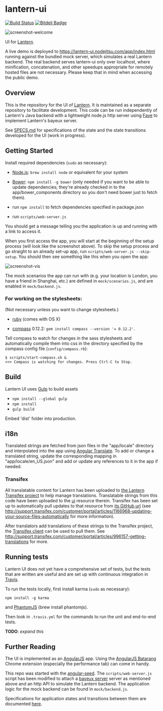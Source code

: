 # lantern-ui

[![Build
Status](https://secure.travis-ci.org/getlantern/lantern-ui.png)](http://travis-ci.org/getlantern/lantern-ui "Build Status")
[![Bitdeli Badge](https://d2weczhvl823v0.cloudfront.net/getlantern/lantern-ui/trend.png)](https://bitdeli.com/free "Bitdeli Badge")

![screenshot-welcome](./screenshots/welcome.png)

UI for [Lantern](https://github.com/getlantern/lantern).

A live demo is deployed to https://lantern-ui.nodejitsu.com/app/index.html running
against the bundled mock server, which simulates a real Lantern backend.
The real backend serves lantern-ui only over localhost, where minification,
concatenation, and other speedups appropriate for remotely hosted files are not
necessary. Please keep that in mind when accessing the public demo.


## Overview

This is the repository for the UI of
[Lantern](https://github.com/getlantern/lantern). It is maintained as
a separate repository to facilitate development. This code can be run
independently of Lantern's Java backend with a lightweight node.js http server
using [Faye](http://faye.jcoglan.com/) to implement Lantern's bayeux server.

See [SPECS.md](https://github.com/getlantern/lantern-ui/blob/master/SPECS.md)
for specifications of the state and the state transitions developed for the
UI (work in progress).


## Getting Started

Install required dependencies (`sudo` as necessary):

* [Node.js](http://nodejs.org/): `brew install node` or equivalent for your
  system

* [Bower](http://bower.io): `npm install -g bower` (only needed if you want to
  be able to update dependencies; they're already checked in to the
  app/bower_components directory so you don't need bower just to fetch them).

* run `npm install` to fetch dependencies specified in package.json

* run `scripts/web-server.js`

You should get a message telling you the application is up and running with
a link to access it.

When you first access the app, you will start at the beginning of the setup
process (will look like the screenshot above). To skip the setup process and
go straight to an already set-up app, run `scripts/web-server.js --skip-setup`.
You should then see something like this when you open the app:

![screenshot-vis](./screenshots/vis.gif)

The mock scenarios the app can run with (e.g. your location is London, you have
a friend in Shanghai, etc.) are defined in `mock/scenarios.js`, and are enabled
in `mock/backend.js`.


### For working on the stylesheets:

(Not necessary unless you want to change stylesheets.)

* [ruby](http://www.ruby-lang.org/) (comes with OS X)

* [compass](http://compass-style.org/) 0.12.2:
  `gem install compass --version '= 0.12.2'`.
  
Tell compass to watch for changes in the sass stylesheets and
automatically compile them into css in the directory specified by the compass
config file (`config/compass.rb`):

    $ scripts/start-compass.sh &
    >>> Compass is watching for changes. Press Ctrl-C to Stop.


## Build

Lantern UI uses [Gulp](http://gulpjs.com/) to build assets

* `npm install --global gulp`
* `npm install`
* `gulp build`

Embed 'dist' folder into production.

## i18n

Translated strings are fetched from json files in the "app/locale" directory
and interpolated into the app using
[Angular Translate](https://github.com/PascalPrecht/angular-translate).
To add or change a translated string, update the corresponding mapping
in "app/locale/en_US.json" and add or update any references to it in the app if
needed.

### Transifex

All translatable content for Lantern has been uploaded to [the Lantern
Transifex project](https://www.transifex.com/projects/p/lantern/) to help
manage translations. Translatable strings from this code have been uploaded to
the [ui](https://www.transifex.com/projects/p/lantern/resource/ui/) resource
therein. Transifex has been set up to automatically pull updates to that
resource from [its GitHub
url](https://raw.github.com/getlantern/lantern-ui/master/app/locale/en_US.json)
(see
http://support.transifex.com/customer/portal/articles/1166968-updating-your-source-files-automatically
for more information).

After translators add translations of these strings to the Transifex project,
the [Transifex
client](http://support.transifex.com/customer/portal/articles/960804-overview)
can be used to pull them. See
http://support.transifex.com/customer/portal/articles/996157-getting-translations
for more.


## Running tests

Lantern UI does not yet have a comprehensive set of tests, but the tests that
are written are useful and are set up with continuous integration in
[Travis](https://travis-ci.org/getlantern/lantern-ui).

To run the tests locally, first install karma (`sudo` as necessary):

    npm install -g karma

and [PhantomJS](http://phantomjs.org/) (brew install phantomjs).

Then look in `.travis.yml` for the commands to run the unit and end-to-end tests.

**TODO**: *expand this*


## Further Reading

The UI is implemented as an [AngularJS](http://angularjs.org) app. Using the
[AngularJS Batarang](https://github.com/angular/angularjs-batarang)
Chrome extension (especially the performance tab) can come in handy.

This repo was started with the
[angular-seed](https://github.com/angular/angular-seed). The
`scripts/web-server.js` script has been modified to attach a [bayeux
server](http://svn.cometd.com/trunk/bayeux/bayeux.html) server as mentioned
above and an http API to simulate the Lantern backend. The application logic
for the mock backend can be found in `mock/backend.js`.

Specifications for application states and transitions between them are documented
[here](https://github.com/getlantern/lantern-ui/blob/master/SPECS.md).
